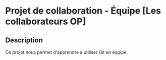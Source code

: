 # Projet de collaboration - Équipe [Les collaborateurs OP]
## Description
Ce projet nous permet d'apprendre à utiliser Git en équipe.


